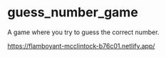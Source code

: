 # guess_number_game
A game where you try to guess the correct number.

https://flamboyant-mcclintock-b76c01.netlify.app/
